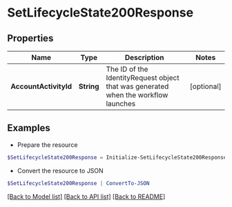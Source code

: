 # SetLifecycleState200Response
## Properties

Name | Type | Description | Notes
------------ | ------------- | ------------- | -------------
**AccountActivityId** | **String** | The ID of the IdentityRequest object that was generated when the workflow launches | [optional] 

## Examples

- Prepare the resource
```powershell
$SetLifecycleState200Response = Initialize-SetLifecycleState200Response  -AccountActivityId 2c9180837ab5b716017ab7c6c9ef1e20
```

- Convert the resource to JSON
```powershell
$SetLifecycleState200Response | ConvertTo-JSON
```

[[Back to Model list]](../README.md#documentation-for-models) [[Back to API list]](../README.md#documentation-for-api-endpoints) [[Back to README]](../README.md)

